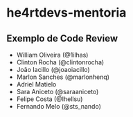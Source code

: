 # he4rtdevs-mentoria

## Exemplo de Code Review

- William Oliveira (@1ilhas)
- Clinton Rocha (@clintonrocha)
- João Iacillo (@joaoiacillo)
- Marlon Sanches (@marlonhenq)
- Adriel Matielo
- Sara Aniceto (@saraaniceto)
- Felipe Costa (@Ihellsu)
- Fernando Melo (@sts_nando)
